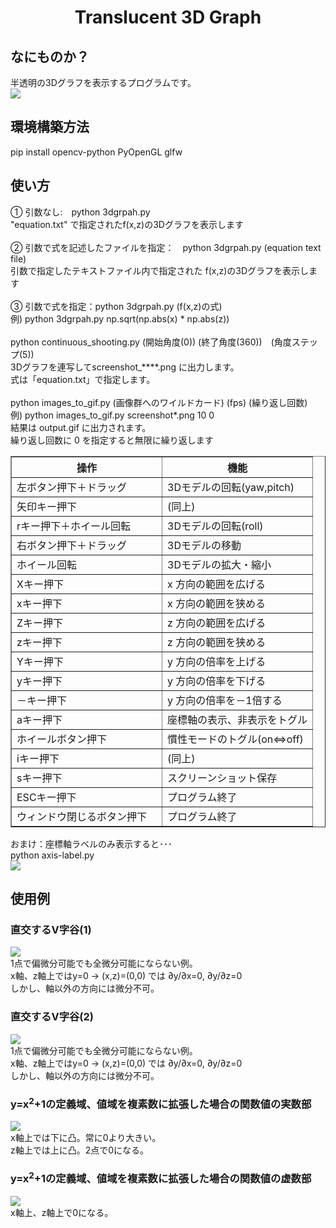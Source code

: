 <html lang="ja">
    <head>
        <meta charset="utf-8" />
    </head>
    <body>
        <h1><center>Translucent 3D Graph</center></h1>
        <h2>なにものか？</h2>
        <p>
            半透明の3Dグラフを表示するプログラムです。<br />
            <img src="images/Translucent3DGraph.gif">
        </p>
        <h2>環境構築方法</h2>
        <p>
            pip install opencv-python PyOpenGL glfw<br />
        </p>
        <h2>使い方</h2>
        <p>
            ① 引数なし:　python 3dgrpah.py<br>
            "equation.txt" で指定されたf(x,z)の3Dグラフを表示します<br>
            <br>
            ② 引数で式を記述したファイルを指定：　python 3dgrpah.py (equation text file)<br>
            引数で指定したテキストファイル内で指定された f(x,z)の3Dグラフを表示します<br>
            <br>
            ③ 引数で式を指定：python 3dgrpah.py (f(x,z)の式)<br>
            例) python 3dgrpah.py np.sqrt(np.abs(x) * np.abs(z))<br>
            <br>
            python continuous_shooting.py (開始角度(0)) (終了角度(360))　(角度ステップ(5))<br>
            3Dグラフを連写してscreenshot_****.png に出力します。<br>
            式は「equation.txt」で指定します。<br>
            <br>
            python images_to_gif.py (画像群へのワイルドカード) (fps) (繰り返し回数)<br>
            例) python images_to_gif.py screenshot*.png 10 0<br>
            結果は output.gif に出力されます。<br>
            繰り返し回数に 0 を指定すると無限に繰り返します
        </p>
            <table border="1">
                <tr><th>操作</th><th>機能</th></tr>
                <tr><td>左ボタン押下＋ドラッグ</td><td>3Dモデルの回転(yaw,pitch)</td></tr>
                <tr><td>矢印キー押下</td><td>(同上)</td></tr>
                <tr><td>rキー押下＋ホイール回転</td><td>3Dモデルの回転(roll)</td></tr>
                <tr><td>右ボタン押下＋ドラッグ</td><td>3Dモデルの移動</td></tr>
                <tr><td>ホイール回転</td><td>3Dモデルの拡大・縮小</td></tr>
                <tr><td>Xキー押下</td><td>x 方向の範囲を広げる</td></tr>
                <tr><td>xキー押下</td><td>x 方向の範囲を狭める</td></tr>
                <tr><td>Zキー押下</td><td>z 方向の範囲を広げる</td></tr>
                <tr><td>zキー押下</td><td>z 方向の範囲を狭める</td></tr>
                <tr><td>Yキー押下</td><td>y 方向の倍率を上げる</td></tr>
                <tr><td>yキー押下</td><td>y 方向の倍率を下げる</td></tr>
                <tr><td>－キー押下</td><td>y 方向の倍率を－1倍する</td></tr>
                <tr><td>aキー押下</td><td>座標軸の表示、非表示をトグル</td></tr>
                <tr><td>ホイールボタン押下</td><td>慣性モードのトグル(on⇔off)</td></tr>
                <tr><td>iキー押下</td><td>(同上)</td></tr>
                <tr><td>sキー押下</td><td>スクリーンショット保存</td></tr>
                <tr><td>ESCキー押下　</td><td>プログラム終了</td></tr>
                <tr><td>ウィンドウ閉じるボタン押下　</td><td>プログラム終了</td></tr>
            </table>
        <p>
                おまけ：座標軸ラベルのみ表示すると･･･<br />
                python axis-label.py<br />
                <img src="images/axis-label.gif">
        </p>
        <h2>使用例</h2>
        <h3>直交するV字谷(1)</h3>
        <p>
            <img src="images/example1.gif"><br />
            1点で偏微分可能でも全微分可能にならない例。<br />
            x軸、z軸上ではy=0 → (x,z)=(0,0) では ∂y/∂x=0, ∂y/∂z=0<br />
            しかし、軸以外の方向には微分不可。
        </p>
        <h3>直交するV字谷(2)</h3>
        <p>
            <img src="images/example2.gif"><br />
            1点で偏微分可能でも全微分可能にならない例。<br />
            x軸、z軸上ではy=0 → (x,z)=(0,0) では ∂y/∂x=0, ∂y/∂z=0<br />
            しかし、軸以外の方向には微分不可。
        </p>
        <h3>y=x<sup>2</sup>+1の定義域、値域を複素数に拡張した場合の関数値の実数部</h3>
        <p>
            <img src="images/example3.gif"><br />
            x軸上では下に凸。常に0より大きい。<br />
            z軸上では上に凸。2点で0になる。<br />
        </p>
        <h3>y=x<sup>2</sup>+1の定義域、値域を複素数に拡張した場合の関数値の虚数部</h3>
        <p>
            <img src="images/example4.gif"><br />
            x軸上、z軸上で0になる。<br />
        </p>
    </body>
</html>
